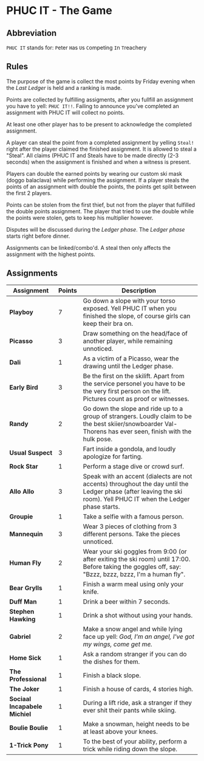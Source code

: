 # PHUC IT - The Game

## Abbreviation
`PHUC IT` stands for: `P`eter `H`as `U`s `C`ompeting `I`n `T`reachery

## Rules
The purpose of the game is collect the most points by Friday evening when the _Last Ledger_ is held and a ranking is made.

Points are collected by fulfilling assigments, after you fullfill an assignment you have to yell: `PHUC IT!!`.
Failing to announce you've completed an assignment with PHUC IT will collect no points.
 
At least one other player has to be present to acknowledge the completed assignment. 

A player can steal the point from a completed assignment by yelling `Steal!` right after the player claimed the finished assignment.
It is allowed to steal a "Steal". All claims (PHUC IT and Steals have to be made directly (2-3 seconds) when the assignment is finished and when a witness is present.

Players can double the earned points by wearing our custom ski mask (doggo balaclava) while performing the assignment. 
If a player steals the points of an assignment with double the points, the points get split between the first 2 players. 

Points can be stolen from the first thief, but not from the player that fulfilled the double points assignment.
The player that tried to use the double while the points were stolen, gets to keep his multiplier however.

Disputes will be discussed during the _Ledger phase_. The _Ledger phase_ starts right before dinner.

Assignments can be linked/combo'd. A steal then only affects the assignment with the highest points.

## Assignments

| Assignment | Points | Description |
| --- | --- | --- |
| **Playboy** | 7 |  Go down a slope with your torso exposed. Yell PHUC IT when you finished the slope, of course girls can keep their bra on. |
| **Picasso** | 3 |  Draw something on the head/face of another player, while remaining unnoticed. |  
| **Dali** | 1 |  As a victim of a Picasso, wear the drawing until the Ledger phase. |
| **Early Bird** | 3 | Be the first on the skilift. Apart from the service personel you have to be the very first person on the lift. Pictures count as proof or witnesses. |
| **Randy** | 2 |  Go down the slope and ride up to a group of strangers. Loudly claim to be the best skiier/snowboarder Val-Thorens has ever seen, finish with the hulk pose. |
| **Usual Suspect** | 3 | Fart inside a gondola, and loudly apologize for farting. |
| **Rock Star** | 1 | Perform a stage dive or crowd surf. |
| **Allo Allo** | 3 | Speak with an accent (dialects are not accents) throughout the day until the Ledger phase (after leaving the ski room). Yell PHUC IT when the Ledger phase starts. |
| **Groupie** | 1 | Take a selfie with a famous person. |
| **Mannequin** | 3 | Wear 3 pieces of clothing from 3 different persons. Take the pieces unnoticed. |
| **Human Fly** | 2 | Wear your ski goggles from 9:00 (or after exiting the ski room) until 17:00. Before taking the goggles off, say: "Bzzz, bzzz, bzzz, I'm a human fly". |
| **Bear Grylls** | 1 | Finish a warm meal using only your knife. |
| **Duff Man** | 1 | Drink a beer within 7 seconds. |
| **Stephen Hawking** | 1 | Drink a shot without using your hands. |
| **Gabriel** | 2 | Make a snow angel and while lying face up yell: _God, I'm an angel, I've got my wings, come get me._ |
| **Home Sick** | 1 | Ask a random stranger if you can do the dishes for them. |
| **The Professional** | 1 | Finish a black slope. |
| **The Joker** | 1 | Finish a house of cards, 4 stories high. |
| **Sociaal Incapabele Michiel** | 1 | During a lift ride, ask a stranger if they ever shit their pants while skiing. |
| **Boulie Boulie** | 1 | Make a snowman, height needs to be at least above your knees. |
| **1-Trick Pony** | 1 | To the best of your ability, perform a trick while riding down the slope. |